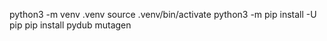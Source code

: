python3 -m venv .venv
source .venv/bin/activate
python3 -m pip install -U pip
pip install pydub mutagen